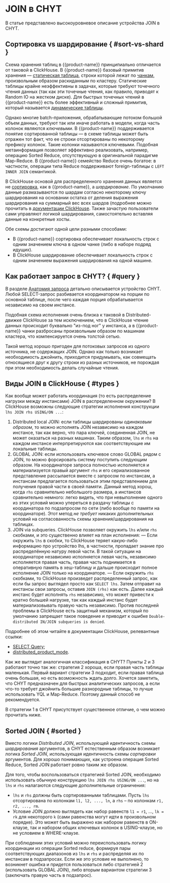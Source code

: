 # JOIN в CHYT

В статье представлено высокоуровневое описание устройства JOIN в CHYT.

## Сортировка vs шардирование { #sort-vs-shard }

 Схема хранения таблиц в {{product-name}} принципиально отличается от таковой в ClickHouse. В {{product-name}} базовый примитив хранения — [статическая таблица](../../../../../user-guide/storage/static-tables.md), строки которой лежат по [чанкам](../../../../../user-guide/storage/chunks.md), произвольным образом раскиданным по кластеру. Статические таблицы крайне неэффективны в задачах, которые требуют точечного чтения данных (так как эти точечные чтения, как правило, приводят к Random IO на жестком диске). Для быстрых точечных чтений в {{product-name}} есть более эффективный и сложный примитив, который называется [динамические таблицы](../../../../../user-guide/dynamic-tables/overview.md).

Однако многие batch-приложения, обрабатывающие потоком большой объем данных, требуют так или иначе работать в модели, когда часть колонок являются *ключевыми*. В {{product-name}} поддерживается понятие сортированной таблицы — в схеме таблицы может быть отражен тот факт, что ее строки отсортированы по некоторому префиксу колонок. Такие колонки называются ключевыми. Подобная метаинформация позволяет эффективно реализовать, например, операцию Sorted Reduce, отсутствующую в оригинальной парадигме Map-Reduce. В {{product-name}} семейство Reduce очень богатое: в частности, операции типа Reduce поддерживают foreign-таблицы с `LEFT INNER JOIN` семантикой.

В ClickHouse основой для распределенного хранения данных является не [сортировка](../../../../../user-guide/dynamic-tables/sorted-dynamic-tables.md), как в {{product-name}}, а *шардирование*. По умолчанию данные размазываются по шардам согласно некоторому ключу шардирования на основании остатка от деления выражения шардирования на суммарный вес всех шардов (подробнее можно прочитать в [документации ClickHouse](https://clickhouse.yandex/docs/en/operations/table_engines/distributed/). Также зачастую пользователи сами управляют логикой шардирования, самостоятельно вставляя данные на конкретные хосты.

Обе схемы достигают одной цели разными способами:
- В {{product-name}} сортировка обеспечивает локальность строк с одним значением ключа в одном чанке (либо в наборе подряд идущих).
- В ClickHouse шардирование обеспечивает локальность строк с одним значением выражения шардирования на одной машине.

## Как работает запрос в CHYT? { #query }

В разделе [Анатомия запроса](../../../../../user-guide/data-processing/chyt/queries/anatomy.md) детально описывается устройство CHYT. Любой SELECT-запрос разбивается координатором на порции по основной таблице, после чего каждая порция обрабатывается независимо на своем инстансе.

Подобная схема исполнения очень близка к таковой в Distributed-движке ClickHouse за тем исключением, что в ClickHouse чтение данных происходит буквально "из-под ног" у инстанса, а в {{product-name}} чанки разбросаны произвольным образом по машинам кластера, что компенсируется очень толстой сетью.

Такой метод хорошо пригоден для потоковых запросов из одного источника, не содержащих JOIN. Однако как только возникает необходимость джойнить, приходится придумывать, как совмещать относящиеся друг к другу строки из разных источников, не порождая при этом необходимость делать случайные чтения.

## Виды JOIN в ClickHouse { #types }

Как вообще может работать координация (то есть распределение нагрузки между инстансами) JOIN в распределенном окружении? В ClickHouse возможны следующие стратегии исполнения конструкции `lhs JOIN rhs USING/ON ...`:

1. Distributed local JOIN: если таблицы шардированы *одинаковым образом*, то можно исполнять JOIN независимо на каждом инстансе, так как верно, что пара ключей, соединенная JOIN, не может оказаться на разных машинах. Таким образом, `lhs` и `rhs` на каждом инстансе интерпретируются как соответствующие им локальные таблицы.
2. GLOBAL JOIN: если использовать ключевое слово GLOBAL рядом с JOIN, то можно форсировать систему поступить следующим образом. На координаторе запроса полностью исполняется и материализуется правый аргумент `rhs` и его сериализованное представление рассылается вместе с запросом по инстансам, а инстансам предлагается пользоваться этим представлением для получения правой части в своей памяти. Данный метод хорош, когда `rhs` сравнительно небольшого размера, а инстансов сравнительно немного: легко видеть, что при невыполнение одного из этих условий можно упереться в раздачу таблицы с координатора по подзапросом по сети (либо вообще по памяти на координаторе). Этот метод *не требует* никаких дополнительных условий на согласованность схемы хранения/шардирования на таблицах.
3. JOIN via subqueries. ClickHouse позволяет окружить `lhs` и/или `rhs` скобками, и это существенно влияет на план исполнения:
  — Если окружить `lhs` в скобки, то ClickHouse теряет какую-либо информацию про устройство lhs, в частности, пропадает знание про распределённую натуру левой части. В такой ситуации на координаторе независимо исполняется левая часть, независимо исполняется правая часть, правая часть поднимается в оперативную память в хеш-таблицу и дальше происходит полное исполнение JOIN только на координаторе.
  — Если окружить `rhs` скобками, то ClickHouse произведет распределенный запрос, как если бы запрос выглядел просто как `SELECT lhs`. Затем отправит на инстансы свои запросы, оставив `JOIN (rhs)` как есть. Далее каждый инстанс будет исполнять `rhs` независимо, что может привести к кратно большей нагрузке, так как каждый инстанс будет материализовывать правую часть независимо. Против последней проблемы в ClickHouse есть защитный механизм, который по умолчанию запрещает такое поведение и приводит к ошибке `Double-distributed IN/JOIN subqueries is denied`.

Подробнее об этом читайте в документации ClickHouse, релевантные ссылки:
- [SELECT Query](https://clickhouse.com/docs/en/sql-reference/statements/select/);
- [distributed_product_mode](https://clickhouse.com/docs/en/operations/settings/settings/#distributed-product-mode).

Как же выглядит аналогичная классификация в CHYT? Пункты 2 и 3 работают точно так же: стратегия 2 хороша, если правая часть таблицы маленькая. Первый вариант стратегии 3 подходит, если правая таблица очень большая, но есть возможность ждать долго. Хочется заметить, что CHYT предназначен для быстрых аналитических запросов, а если что-то требует джойнить большие разнородные таблицы, то лучше использовать YQL и Map-Reduce. Поэтому данный способ не рекомендуется.

В стратегии 1 в CHYT присутствует существенное отличие, о чем можно прочитать ниже.

## Sorted JOIN { #sorted }

Вместо логики *Distributed JOIN*, использующей идентичность схемы *шардирования* аргументов, в CHYT естественным образом возникает логика *Sorted JOIN*, использующая идентичность схемы *сортировки* аргументов. Для хорошо понимающих, как устроена операция Sorted Reduce, Sorted JOIN работает ровно таким же образом.

Для того, чтобы воспользоваться стратегией Sorted JOIN, необходимо использовать обычную конструкцию `lhs JOIN rhs USING/ON ...`, но на `lhs` и `rhs` налагаются следующие дополнительные ограничения:
- `lhs` и `rhs` должны быть сортированными таблицами. Пусть `lhs` отсортирована по колонкам `l1, l2, ..., ln`, а `rhs` – по колонкам `r1, r2, ..., rm`.
- Условие JOIN должно выглядеть как набор равенств `l1 = r1`, ...,  `lk = rk` для некоторого `k` (сами равенства могут идти в произвольном порядке). Это может быть выражено как набором равенств в ON-клаузе, так и набором общих ключевых колонок в USING-клаузе, но не условием в WHERE-клаузе.

При соблюдении этих условий можно переиспользовать логику координации из операции Sorted reduce, формируя пары соответствующих диапазонов из `lhs` и `rhs` и распределяя их по инстансам в подзапросах. Если же это условие не выполнено, то возникнет ошибка и придется пользоваться либо стратегией 2 (использовать GLOBAL JOIN), либо вторым вариантом стратегии 3 (заключать правую часть в подзапрос).
